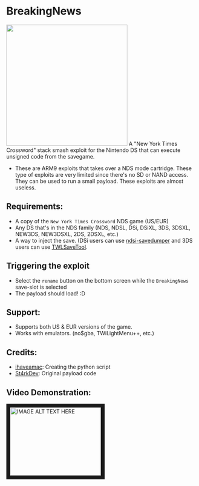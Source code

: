 # BreakingNews
<img src="https://cdn.discordapp.com/attachments/547986366357700620/581670627946266649/Capture.JPG" width="320">
A "New York Times Crossword" stack smash exploit for the Nintendo DS that can execute unsigned code from the savegame.

* These are ARM9 exploits that takes over a NDS mode cartridge. These type of exploits are very limited since there's no SD or NAND access. They can be used to run a small payload. These exploits are almost useless.

## Requirements:
* A copy of the `New York Times Crossword` NDS game (US/EUR)
* Any DS that's in the NDS family (NDS, NDSL, DSi, DSiXL, 3DS, 3DSXL, NEW3DS, NEW3DSXL, 2DS, 2DSXL, etc.)
* A way to inject the save. (DSi users can use [ndsi-savedumper](https://github.com/edo9300/ndsi-savedumper) and 3DS users can use [TWLSaveTool](https://github.com/TuxSH/TWLSaveTool/releases).
###
## Triggering the exploit
* Select the `rename` button on the bottom screen while the `BreakingNews` save-slot is selected
* The payload should load! :D
###
## Support:
* Supports both US & EUR versions of the game.
* Works with emulators. (no$gba, TWiLightMenu++, etc.)
###
## Credits:
* [ihaveamac](https://github.com/ihaveamac): Creating the python script
* [St4rkDev](https://twitter.com/St4rkDev): Original payload code
###
## Video Demonstration:
<a href="http://www.youtube.com/watch?feature=player_embedded&v=drayJZ3LNZQ
" target="_blank"><img src="http://img.youtube.com/vi/drayJZ3LNZQ/0.jpg" 
alt="IMAGE ALT TEXT HERE" width="240" height="180" border="10" /></a>
